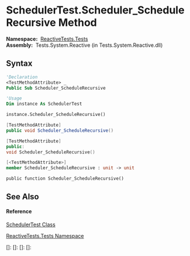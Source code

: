 # SchedulerTest.Scheduler\_ScheduleRecursive Method

**Namespace:**  [ReactiveTests.Tests](ReactiveTests.Tests\ReactiveTests.Tests.md)  
**Assembly:**  Tests.System.Reactive (in Tests.System.Reactive.dll)

## Syntax

```vb
'Declaration
<TestMethodAttribute> _
Public Sub Scheduler_ScheduleRecursive
```

```vb
'Usage
Dim instance As SchedulerTest

instance.Scheduler_ScheduleRecursive()
```

```csharp
[TestMethodAttribute]
public void Scheduler_ScheduleRecursive()
```

```c++
[TestMethodAttribute]
public:
void Scheduler_ScheduleRecursive()
```

```fsharp
[<TestMethodAttribute>]
member Scheduler_ScheduleRecursive : unit -> unit 
```

```jscript
public function Scheduler_ScheduleRecursive()
```

## See Also

#### Reference

[SchedulerTest Class](SchedulerTest\SchedulerTest.md)

[ReactiveTests.Tests Namespace](ReactiveTests.Tests\ReactiveTests.Tests.md)

[]: 
[]: 
[]: 
[]: 